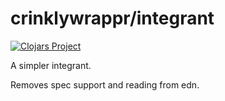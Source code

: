 # crinklywrappr/integrant

[![Clojars Project](https://img.shields.io/clojars/v/com.github.crinklywrappr/integrant.svg)](https://clojars.org/com.github.crinklywrappr/integrant)

A simpler integrant.

Removes spec support and reading from edn.

